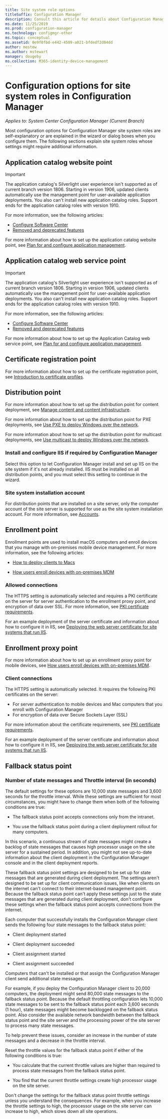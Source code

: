 ```yaml
---
title: Site system role options
titleSuffix: Configuration Manager
description: Consult this article for details about Configuration Manager site system roles that are not necessarily self-explanatory.
ms.date: 11/25/2019
ms.prod: configuration-manager
ms.technology: configmgr-other
ms.topic: conceptual
ms.assetid: 0e9f0fbd-e442-4509-a021-bfdedf2d04dd
author: mestew
ms.author: mstewart
manager: dougeby
ms.collection: M365-identity-device-management
---
```


# Configuration options for site system roles in Configuration Manager

*Applies to: System Center Configuration Manager (Current Branch)*

Most configuration options for Configuration Manager site system roles are self-explanatory or are explained in the wizard or dialog boxes when you configure them. The following sections explain site system roles whose settings might require additional information.  


## <a name="BKMK_ApplicationCatalog_Website"></a> Application catalog website point  

> [!Important]
> The application catalog's Silverlight user experience isn't supported as of current branch version 1806. Starting in version 1906, updated clients automatically use the management point for user-available application deployments. You also can't install new application catalog roles. Support ends for the application catalog roles with version 1910.  
>
> For more information, see the following articles:
>
> - [Configure Software Center](/sccm/apps/plan-design/plan-for-software-center#bkmk_userex)
> - [Removed and deprecated features](/sccm/core/plan-design/changes/deprecated/removed-and-deprecated-cmfeatures)  

For more information about how to set up the application catalog website point, see [Plan for and configure application management](/sccm/apps/plan-design/plan-for-and-configure-application-management).  


## <a name="BKMK_ApplicationCatalog_WebService"></a> Application catalog web service point  

> [!Important]
> The application catalog's Silverlight user experience isn't supported as of current branch version 1806. Starting in version 1906, updated clients automatically use the management point for user-available application deployments. You also can't install new application catalog roles. Support ends for the application catalog roles with version 1910.  
>
> For more information, see the following articles:
>
> - [Configure Software Center](/sccm/apps/plan-design/plan-for-software-center#bkmk_userex)
> - [Removed and deprecated features](/sccm/core/plan-design/changes/deprecated/removed-and-deprecated-cmfeatures)  

For more information about how to set up the Application Catalog web service point, see [Plan for and configure application management](/sccm/apps/plan-design/plan-for-and-configure-application-management).  


## <a name="BKMK_CertificateRegistrationPoint"></a> Certificate registration point  

For more information about how to set up the certificate registration point, see [Introduction to certificate profiles](/sccm/protect/deploy-use/introduction-to-certificate-profiles).  


## <a name="BKMK_Distribution_Point"></a> Distribution point  

For more information about how to set up the distribution point for content deployment, see [Manage content and content infrastructure](/sccm/core/servers/deploy/configure/manage-content-and-content-infrastructure).  

For more information about how to set up the distribution point for PXE deployments, see [Use PXE to deploy Windows over the network](/sccm/osd/deploy-use/use-pxe-to-deploy-windows-over-the-network).  

For more information about how to set up the distribution point for multicast deployments, see [Use multicast to deploy Windows over the network](/sccm/osd/deploy-use/use-multicast-to-deploy-windows-over-the-network).  

### Install and configure IIS if required by Configuration Manager

Select this option to let Configuration Manager install and set up IIS on the site system if it's not already installed. IIS must be installed on all distribution points, and you must select this setting to continue in the wizard.  

### Site system installation account

For distribution points that are installed on a site server, only the computer account of the site server is supported for use as the site system installation account. For more information, see [Accounts](/sccm/core/plan-design/hierarchy/accounts#site-system-installation-account).  


## <a name="BKMK_Enrollment_Point"></a> Enrollment point  

Enrollment points are used to install macOS computers and enroll devices that you manage with on-premises mobile device management. For more information, see the following articles:  

- [How to deploy clients to Macs](/sccm/core/clients/deploy/deploy-clients-to-macs)  

- [How users enroll devices with on-premises MDM](/sccm/mdm/deploy-use/user-enroll-devices-on-premises-mdm)  

### Allowed connections

The HTTPS setting is automatically selected and requires a PKI certificate on the server for server authentication to the enrollment proxy point, and encryption of data over SSL. For more information, see [PKI certificate requirements](/sccm/core/plan-design/network/pki-certificate-requirements).  

For an example deployment of the server certificate and information about how to configure it in IIS, see [Deploying the web server certificate for site systems that run IIS](/sccm/core/plan-design/network/example-deployment-of-pki-certificates#BKMK_webserver2008_cm2012).  


## <a name="BKMK_Enrollment_Proxy_Point"></a> Enrollment proxy point  

For more information about how to set up an enrollment proxy point for mobile devices, see [How users enroll devices with on-premises MDM](/sccm/mdm/deploy-use/user-enroll-devices-on-premises-mdm).  

### Client connections

The HTTPS setting is automatically selected. It requires the following PKI certificates on the server:

- For server authentication to mobile devices and Mac computers that you enroll with Configuration Manager
- For encryption of data over Secure Sockets Layer (SSL)

For more information about the certificate requirements, see [PKI certificate requirements](/sccm/core/plan-design/network/pki-certificate-requirements).  

For an example deployment of the server certificate and information about how to configure it in IIS, see [Deploying the web server certificate for site systems that run IIS](/sccm/core/plan-design/network/example-deployment-of-pki-certificates#BKMK_webserver2008_cm2012).  


## <a name="BKMK_Fallback_Status_Point"></a> Fallback status point  

### Number of state messages and Throttle interval (in seconds)

The default settings for these options are 10,000 state messages and 3,600 seconds for the throttle interval. While these settings are sufficient for most circumstances, you might have to change them when both of the following conditions are true:  

- The fallback status point accepts connections only from the intranet.  

- You use the fallback status point during a client deployment rollout for many computers.  

In this scenario, a continuous stream of state messages might create a backlog of state messages that causes high processor usage on the site server for a sustained period. In addition, you might not see up-to-date information about the client deployment in the Configuration Manager console and in the client deployment reports.  

These fallback status point settings are designed to be set up for state messages that are generated during client deployment. The settings aren't designed to be set up for client communication issues, like when clients on the internet can't connect to their internet-based management point. Because the fallback status point can't apply these settings just to the state messages that are generated during client deployment, don't configure these settings when the fallback status point accepts connections from the internet.  

Each computer that successfully installs the Configuration Manager client sends the following four state messages to the fallback status point:  

- Client deployment started  

- Client deployment succeeded  

- Client assignment started  

- Client assignment succeeded  

Computers that can't be installed or that assign the Configuration Manager client send additional state messages.  

For example, if you deploy the Configuration Manager client to 20,000 computers, the deployment might send 80,000 state messages to the fallback status point. Because the default throttling configuration lets 10,000 state messages to be sent to the fallback status point each 3,600 seconds (1 hour), state messages might become backlogged on the fallback status point. Also consider the available network bandwidth between the fallback status point and the site server and the processing power of the site server to process many state messages.  

To help prevent these issues, consider an increase in the number of state messages and a decrease in the throttle interval.  

Reset the throttle values for the fallback status point if either of the following conditions is true:  

- You calculate that the current throttle values are higher than required to process state messages from the fallback status point.  

- You find that the current throttle settings create high processor usage on the site server.  

Don't change the settings for the fallback status point throttle settings unless you understand the consequences. For example, when you increase the throttle settings to high, the processor usage on the site server can increase to high, which slows down all site operations.  
